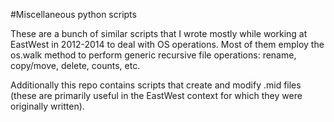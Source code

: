 #Miscellaneous python scripts

These are a bunch of similar scripts that I wrote mostly while working at EastWest in 2012-2014 to deal with OS operations. Most of them employ the os.walk method to perform generic recursive file operations: rename, copy/move, delete, counts, etc.

Additionally this repo contains scripts that create and modify .mid files (these are primarily useful in the EastWest context for which they were originally written).
